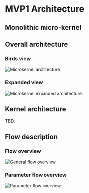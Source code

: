 # MVP1 Architecture

## Monolithic micro-kernel

## Overall architecture

### Birds view

![Microkernel architecture](http://www.plantuml.com/plantuml/proxy?src=https://raw.githubusercontent.com/adorsys/open-banking-gateway/feature/POC-bpmn-based-protocol-async-detach/core/architecture/overview.puml&fmt=svg&vvv=3&sanitize=true)

### Expanded view

![Microkernel expanded architecture](http://www.plantuml.com/plantuml/proxy?src=https://raw.githubusercontent.com/adorsys/open-banking-gateway/feature/POC-bpmn-based-protocol-async-detach/core/architecture/overview_expanded.puml&fmt=svg&vvv=3&sanitize=true)

## Kernel architecture

TBD.

## Flow description

### Flow overview

![General flow overview](http://www.plantuml.com/plantuml/proxy?src=https://raw.githubusercontent.com/adorsys/open-banking-gateway/feature/POC-bpmn-based-protocol-async-detach/core/architecture/short_flow.puml&fmt=svg&vvv=3&sanitize=true)

### Parameter flow overview

![Parameter flow overview](http://www.plantuml.com/plantuml/proxy?src=https://raw.githubusercontent.com/adorsys/open-banking-gateway/feature/POC-bpmn-based-protocol-async-detach/core/architecture/parameter_flow.puml&fmt=svg&vvv=3&sanitize=true)
